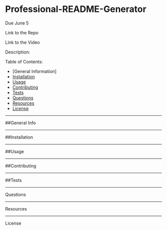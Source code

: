 # Professional-README-Generator
Due June 5

Link to the Repo

Link to the Video

Description:

Table of Contents:


- <a name="GeneralInformation"></a>[General Information]
- [Installation](#Installation)
- [Usage](#Usage)
- [Contributing](#Contributing)
- [Tests](#Tests)
- [Questions](#Questions)
- [Resources](#resources)
- [License](#resources)

---

##General Info

---

##Installation

---

##Usage

---

##Contributing

---

##Tests

---

Questions

---

Resources

---

License